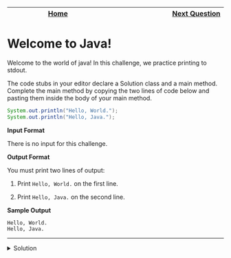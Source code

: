 | <img width=1000>[Home](https://github.com/Kevin-Lago/java-hackerrank-solutions)</img> | <img width=1000>[Next Question](https://github.com/Kevin-Lago/java-hackerrank-solutions/tree/main/src/introduction/java_stdin_and_stdout_i)</img> |
|:---:|---:|

# Welcome to Java!

Welcome to the world of java! In this challenge, we practice printing to stdout.

The code stubs in your editor declare a Solution class and a main method. Complete the main method by copying the two lines of code below and pasting them inside the body of your main method.

```java
System.out.println("Hello, World.");
System.out.println("Hello, Java.");
```

__Input Format__

There is no input for this challenge.

__Output Format__

You must print two lines of output:

1. Print ```Hello, World.``` on the first line.

2. Print ```Hello, Java.``` on the second line.

__Sample Output__

```
Hello, World.
Hello, Java.
```

---

<details><summary>Solution</summary>
    
```java
public class Solution {
    
    public static void main(String[] args) {
        System.out.println("Hello, World.");
        System.out.println("Hello, Java.");
    }
    
}
```
</details>
